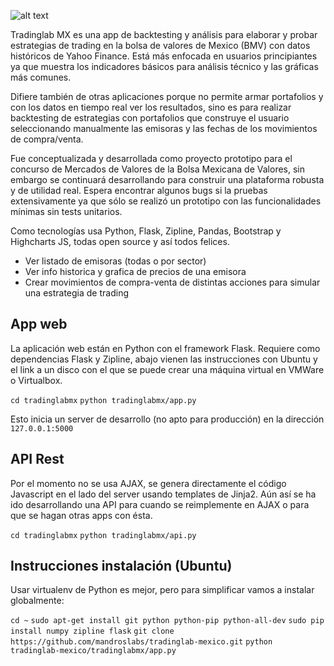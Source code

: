 ![alt text](https://rawgit.com/mandroslabs/tradinglabmx/master/tradinglabmx/static/img/logo.png "Tradinglab MX")

Tradinglab MX es una app de backtesting y análisis para elaborar y probar estrategias de trading en la bolsa de valores de Mexico (BMV) con datos históricos de Yahoo Finance. Está más enfocada en usuarios principiantes ya que muestra los indicadores básicos para análisis técnico y las gráficas más comunes.

Difiere también de otras aplicaciones porque no permite armar portafolios y con los datos en tiempo real ver los resultados, sino es para realizar backtesting de estrategias con portafolios que construye el usuario seleccionando manualmente las emisoras y las fechas de los movimientos de compra/venta.

Fue conceptualizada y desarrollada como proyecto prototipo para el concurso de Mercados de Valores de la Bolsa Mexicana de Valores, sin embargo se continuará desarrollando para construir una plataforma robusta y de utilidad real. Espera encontrar algunos bugs si la pruebas extensivamente ya que sólo se realizó un prototipo con las funcionalidades mínimas sin tests unitarios.

Como tecnologías usa Python, Flask, Zipline, Pandas, Bootstrap y Highcharts JS, todas open source y así todos felices. 

- Ver listado de emisoras (todas o por sector)
- Ver info historica y grafica de precios de una emisora
- Crear movimientos de compra-venta de distintas acciones para simular una estrategia de trading

## App web

La aplicación web están en Python con el framework Flask. Requiere como dependencias Flask y Zipline, abajo vienen las instrucciones con Ubuntu y el link a un disco con el que se puede crear una máquina virtual en VMWare o Virtualbox.

```cd tradinglabmx```
```python tradinglabmx/app.py```

Esto inicia un server de desarrollo (no apto para producción) en la dirección ```127.0.0.1:5000```

## API Rest

Por el momento no se usa AJAX, se genera directamente el código Javascript en el lado del server usando templates de Jinja2. Aún así se ha ido desarrollando una API para cuando se reimplemente en AJAX o para que se hagan otras apps con ésta.

```cd tradinglabmx```
```python tradinglabmx/api.py```

## Instrucciones instalación (Ubuntu)

Usar virtualenv de Python es mejor, pero para simplificar vamos a instalar globalmente:

```cd ~```
```sudo apt-get install git python python-pip python-all-dev```
```sudo pip install numpy zipline flask```
```git clone https://github.com/mandroslabs/tradinglab-mexico.git```
```python tradinglab-mexico/tradinglabmx/app.py```
